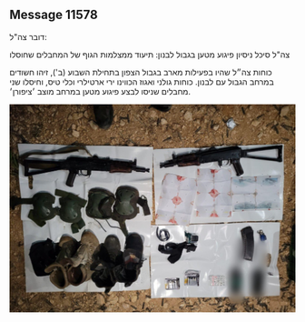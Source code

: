 ## Message 11578

דובר צה"ל:

צה"ל סיכל ניסיון פיגוע מטען בגבול לבנון: תיעוד ממצלמות הגוף של המחבלים שחוסלו

כוחות צה״ל שהיו בפעילות מארב בגבול הצפון בתחילת השבוע (ב'), זיהו חשודים במרחב הגבול עם לבנון. כוחות גולני ואגוז הכווינו ירי ארטילרי וכלי טיס, וחיסלו שני מחבלים שניסו לבצע פיגוע מטען במרחב מוצב ׳ציפורן׳.

![Photo](11578/11578_photo.jpg)
